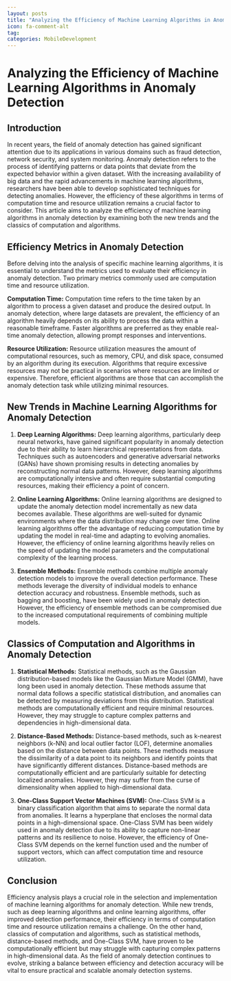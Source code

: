 ```yaml
---
layout: posts
title: "Analyzing the Efficiency of Machine Learning Algorithms in Anomaly Detection"
icon: fa-comment-alt
tag:      
categories: MobileDevelopment
---
```



# Analyzing the Efficiency of Machine Learning Algorithms in Anomaly Detection

## Introduction

In recent years, the field of anomaly detection has gained significant attention due to its applications in various domains such as fraud detection, network security, and system monitoring. Anomaly detection refers to the process of identifying patterns or data points that deviate from the expected behavior within a given dataset. With the increasing availability of big data and the rapid advancements in machine learning algorithms, researchers have been able to develop sophisticated techniques for detecting anomalies. However, the efficiency of these algorithms in terms of computation time and resource utilization remains a crucial factor to consider. This article aims to analyze the efficiency of machine learning algorithms in anomaly detection by examining both the new trends and the classics of computation and algorithms.

## Efficiency Metrics in Anomaly Detection

Before delving into the analysis of specific machine learning algorithms, it is essential to understand the metrics used to evaluate their efficiency in anomaly detection. Two primary metrics commonly used are computation time and resource utilization.

**Computation Time:** Computation time refers to the time taken by an algorithm to process a given dataset and produce the desired output. In anomaly detection, where large datasets are prevalent, the efficiency of an algorithm heavily depends on its ability to process the data within a reasonable timeframe. Faster algorithms are preferred as they enable real-time anomaly detection, allowing prompt responses and interventions.

**Resource Utilization:** Resource utilization measures the amount of computational resources, such as memory, CPU, and disk space, consumed by an algorithm during its execution. Algorithms that require excessive resources may not be practical in scenarios where resources are limited or expensive. Therefore, efficient algorithms are those that can accomplish the anomaly detection task while utilizing minimal resources.

## New Trends in Machine Learning Algorithms for Anomaly Detection

1. **Deep Learning Algorithms:** Deep learning algorithms, particularly deep neural networks, have gained significant popularity in anomaly detection due to their ability to learn hierarchical representations from data. Techniques such as autoencoders and generative adversarial networks (GANs) have shown promising results in detecting anomalies by reconstructing normal data patterns. However, deep learning algorithms are computationally intensive and often require substantial computing resources, making their efficiency a point of concern.

2. **Online Learning Algorithms:** Online learning algorithms are designed to update the anomaly detection model incrementally as new data becomes available. These algorithms are well-suited for dynamic environments where the data distribution may change over time. Online learning algorithms offer the advantage of reducing computation time by updating the model in real-time and adapting to evolving anomalies. However, the efficiency of online learning algorithms heavily relies on the speed of updating the model parameters and the computational complexity of the learning process.

3. **Ensemble Methods:** Ensemble methods combine multiple anomaly detection models to improve the overall detection performance. These methods leverage the diversity of individual models to enhance detection accuracy and robustness. Ensemble methods, such as bagging and boosting, have been widely used in anomaly detection. However, the efficiency of ensemble methods can be compromised due to the increased computational requirements of combining multiple models.

## Classics of Computation and Algorithms in Anomaly Detection

1. **Statistical Methods:** Statistical methods, such as the Gaussian distribution-based models like the Gaussian Mixture Model (GMM), have long been used in anomaly detection. These methods assume that normal data follows a specific statistical distribution, and anomalies can be detected by measuring deviations from this distribution. Statistical methods are computationally efficient and require minimal resources. However, they may struggle to capture complex patterns and dependencies in high-dimensional data.

2. **Distance-Based Methods:** Distance-based methods, such as k-nearest neighbors (k-NN) and local outlier factor (LOF), determine anomalies based on the distance between data points. These methods measure the dissimilarity of a data point to its neighbors and identify points that have significantly different distances. Distance-based methods are computationally efficient and are particularly suitable for detecting localized anomalies. However, they may suffer from the curse of dimensionality when applied to high-dimensional data.

3. **One-Class Support Vector Machines (SVM):** One-Class SVM is a binary classification algorithm that aims to separate the normal data from anomalies. It learns a hyperplane that encloses the normal data points in a high-dimensional space. One-Class SVM has been widely used in anomaly detection due to its ability to capture non-linear patterns and its resilience to noise. However, the efficiency of One-Class SVM depends on the kernel function used and the number of support vectors, which can affect computation time and resource utilization.

## Conclusion

Efficiency analysis plays a crucial role in the selection and implementation of machine learning algorithms for anomaly detection. While new trends, such as deep learning algorithms and online learning algorithms, offer improved detection performance, their efficiency in terms of computation time and resource utilization remains a challenge. On the other hand, classics of computation and algorithms, such as statistical methods, distance-based methods, and One-Class SVM, have proven to be computationally efficient but may struggle with capturing complex patterns in high-dimensional data. As the field of anomaly detection continues to evolve, striking a balance between efficiency and detection accuracy will be vital to ensure practical and scalable anomaly detection systems.